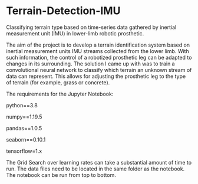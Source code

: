 # Terrain-Detection-IMU
Classifying terrain type based on time-series data gathered by inertial measurement unit (IMU) in lower-limb robotic prosthetic.



The aim of the project is to develop a terrain identification system based on inertial measurement units IMU streams collected from the lower limb. With such information, the control of a robotized prosthetic leg can be adapted to changes in its surrounding.
The solution I came up with was to train a convolutional neural network to classify which terrain an unknown stream of data can represent. This allows for adjusting the prosthetic leg to the type of terrain (for example, grass or concrete).



The requirements for the Jupyter Notebook:

python==3.8

numpy==1.19.5

pandas==1.0.5

seaborn==0.10.1

tensorflow=1.x


The Grid Search over learning rates can take a substantial amount of time to run. The data files need to be located in the same folder as the notebook. The notebook can be run from top to bottom.
